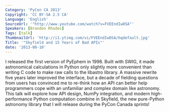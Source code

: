 ```yaml
---
Category: 'PyCon CA 2013'
Copyright: 'CC BY-SA 2.5 CA'
Language: 'English'
SourceUrl: '"http://www.youtube.com/watch?v=FVEEndIwOSA"'
Speakers: [Brandon Rhodes]
Tags: [talk]
ThumbnailUrl: 'http://i1.ytimg.com/vi/FVEEndIwOSA/hqdefault.jpg'
Title: '"Skyfield and 15 Years of Bad APIs"'
date: '2013-08-10'
---
```

I released the first version of PyEphem in 1998.  Built with SWIG, it made astronomical calculations in Python only slightly more convenient than writing C code to make raw calls to the libastro library.  A massive rewrite five years later improved the interface, but a decade of fielding questions from users has convinced me to re-think how an API can better help programmers cope with an unfamiliar and complex domain like astronomy.  This talk will explore how API design, NumPy integration, and modern high-performance Python computation combine in Skyfield, the new pure-Python astronomy library that I will release during the PyCon Canada sprints!